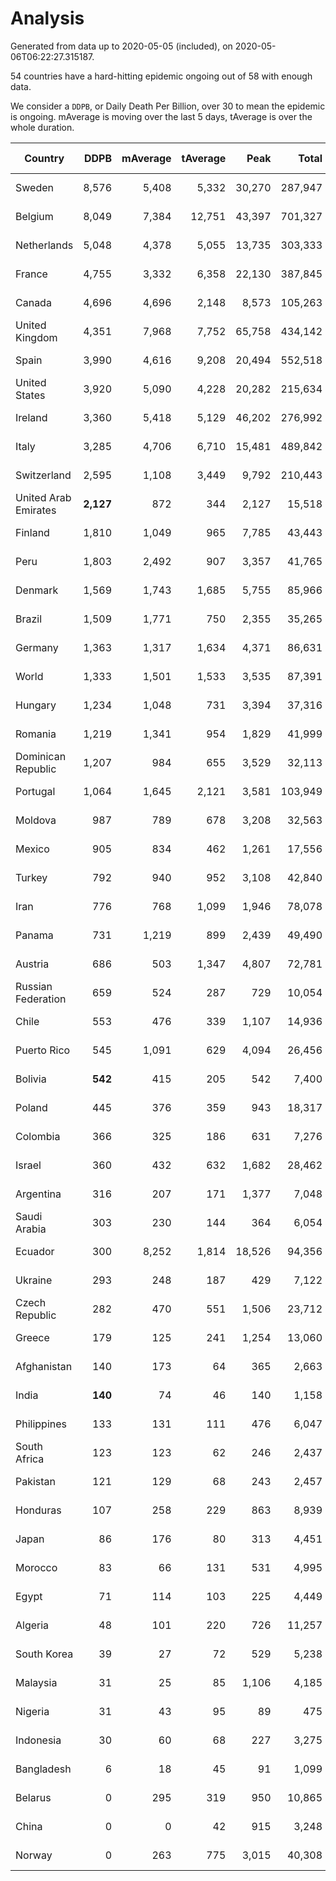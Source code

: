 
# Analysis

Generated from data up to 2020-05-05 (included), on 2020-05-06T06:22:27.315187.

54 countries have a hard-hitting epidemic ongoing out of 58 with enough data.

We consider a `DDPB`, or Daily Death Per Billion, over 30 to mean the epidemic is ongoing.
mAverage is moving over the last 5 days, tAverage is over the whole duration.


| Country | DDPB | mAverage | tAverage | Peak | Total | Start | Peak Date | End | Duration |  Status |
|---------|-----:|---------:|---------:|-----:|------:|-------|-----------|-----|----------|---------|
| Sweden | 8,576 | 5,408 | 5,332 | 30,270 | 287,947 | 2020-03-12 | 2020-04-16 | None | 54 days | ongoing |
| Belgium | 8,049 | 7,384 | 12,751 | 43,397 | 701,327 | 2020-03-11 | 2020-04-10 | None | 55 days | ongoing |
| Netherlands | 5,048 | 4,378 | 5,055 | 13,735 | 303,333 | 2020-03-06 | 2020-04-07 | None | 60 days | ongoing |
| France | 4,755 | 3,332 | 6,358 | 22,130 | 387,845 | 2020-03-05 | 2020-04-16 | None | 61 days | ongoing |
| Canada | 4,696 | 4,696 | 2,148 | 8,573 | 105,263 | 2020-03-17 | 2020-05-01 | None | 49 days | ongoing |
| United Kingdom | 4,351 | 7,968 | 7,752 | 65,758 | 434,142 | 2020-03-10 | 2020-04-30 | None | 56 days | ongoing |
| Spain | 3,990 | 4,616 | 9,208 | 20,494 | 552,518 | 2020-03-06 | 2020-04-02 | None | 60 days | ongoing |
| United States | 3,920 | 5,090 | 4,228 | 20,282 | 215,634 | 2020-03-15 | 2020-04-16 | None | 51 days | ongoing |
| Ireland | 3,360 | 5,418 | 5,129 | 46,202 | 276,992 | 2020-03-12 | 2020-04-25 | None | 54 days | ongoing |
| Italy | 3,285 | 4,706 | 6,710 | 15,481 | 489,842 | 2020-02-22 | 2020-03-28 | None | 73 days | ongoing |
| Switzerland | 2,595 | 1,108 | 3,449 | 9,792 | 210,443 | 2020-03-05 | 2020-04-15 | None | 61 days | ongoing |
| United Arab Emirates | **2,127** | 872 | 344 | 2,127 | 15,518 | 2020-03-21 | 2020-05-05 | None | 45 days | ongoing |
| Finland | 1,810 | 1,049 | 965 | 7,785 | 43,443 | 2020-03-21 | 2020-04-22 | None | 45 days | ongoing |
| Peru | 1,803 | 2,492 | 907 | 3,357 | 41,765 | 2020-03-20 | 2020-05-01 | None | 46 days | ongoing |
| Denmark | 1,569 | 1,743 | 1,685 | 5,755 | 85,966 | 2020-03-15 | 2020-04-02 | None | 51 days | ongoing |
| Brazil | 1,509 | 1,771 | 750 | 2,355 | 35,265 | 2020-03-19 | 2020-05-01 | None | 47 days | ongoing |
| Germany | 1,363 | 1,317 | 1,634 | 4,371 | 86,631 | 2020-03-13 | 2020-04-15 | None | 53 days | ongoing |
| World | 1,333 | 1,501 | 1,533 | 3,535 | 87,391 | 2020-03-09 | 2020-04-16 | None | 57 days | ongoing |
| Hungary | 1,234 | 1,048 | 731 | 3,394 | 37,316 | 2020-03-15 | 2020-04-19 | None | 51 days | ongoing |
| Romania | 1,219 | 1,341 | 954 | 1,829 | 41,999 | 2020-03-22 | 2020-04-10 | None | 44 days | ongoing |
| Dominican Republic | 1,207 | 984 | 655 | 3,529 | 32,113 | 2020-03-17 | 2020-04-13 | None | 49 days | ongoing |
| Portugal | 1,064 | 1,645 | 2,121 | 3,581 | 103,949 | 2020-03-17 | 2020-04-03 | None | 49 days | ongoing |
| Moldova | 987 | 789 | 678 | 3,208 | 32,563 | 2020-03-18 | 2020-04-16 | None | 48 days | ongoing |
| Mexico | 905 | 834 | 462 | 1,261 | 17,556 | 2020-03-28 | 2020-04-30 | None | 38 days | ongoing |
| Turkey | 792 | 940 | 952 | 3,108 | 42,840 | 2020-03-21 | 2020-04-17 | None | 45 days | ongoing |
| Iran | 776 | 768 | 1,099 | 1,946 | 78,078 | 2020-02-24 | 2020-04-04 | None | 71 days | ongoing |
| Panama | 731 | 1,219 | 899 | 2,439 | 49,490 | 2020-03-11 | 2020-04-21 | None | 55 days | ongoing |
| Austria | 686 | 503 | 1,347 | 4,807 | 72,781 | 2020-03-12 | 2020-04-23 | None | 54 days | ongoing |
| Russian Federation | 659 | 524 | 287 | 729 | 10,054 | 2020-03-31 | 2020-04-29 | None | 35 days | ongoing |
| Chile | 553 | 476 | 339 | 1,107 | 14,936 | 2020-03-22 | 2020-04-30 | None | 44 days | ongoing |
| Puerto Rico | 545 | 1,091 | 629 | 4,094 | 26,456 | 2020-03-24 | 2020-05-01 | None | 42 days | ongoing |
| Bolivia | **542** | 415 | 205 | 542 | 7,400 | 2020-03-30 | 2020-05-05 | None | 36 days | ongoing |
| Poland | 445 | 376 | 359 | 943 | 18,317 | 2020-03-15 | 2020-04-25 | None | 51 days | ongoing |
| Colombia | 366 | 325 | 186 | 631 | 7,276 | 2020-03-27 | 2020-05-03 | None | 39 days | ongoing |
| Israel | 360 | 432 | 632 | 1,682 | 28,462 | 2020-03-21 | 2020-04-10 | None | 45 days | ongoing |
| Argentina | 316 | 207 | 171 | 1,377 | 7,048 | 2020-03-25 | 2020-03-30 | None | 41 days | ongoing |
| Saudi Arabia | 303 | 230 | 144 | 364 | 6,054 | 2020-03-24 | 2020-04-21 | None | 42 days | ongoing |
| Ecuador | 300 | 8,252 | 1,814 | 18,526 | 94,356 | 2020-03-14 | 2020-05-03 | None | 52 days | ongoing |
| Ukraine | 293 | 248 | 187 | 429 | 7,122 | 2020-03-28 | 2020-04-28 | None | 38 days | ongoing |
| Czech Republic | 282 | 470 | 551 | 1,506 | 23,712 | 2020-03-23 | 2020-04-15 | None | 43 days | ongoing |
| Greece | 179 | 125 | 241 | 1,254 | 13,060 | 2020-03-12 | 2020-04-04 | None | 54 days | ongoing |
| Afghanistan | 140 | 173 | 64 | 365 | 2,663 | 2020-03-25 | 2020-05-03 | None | 41 days | ongoing |
| India | **140** | 74 | 46 | 140 | 1,158 | 2020-04-10 | 2020-05-05 | None | 25 days | ongoing |
| Philippines | 133 | 131 | 111 | 476 | 6,047 | 2020-03-12 | 2020-04-12 | None | 54 days | ongoing |
| South Africa | 123 | 123 | 62 | 246 | 2,437 | 2020-03-27 | 2020-04-17 | None | 39 days | ongoing |
| Pakistan | 121 | 129 | 68 | 243 | 2,457 | 2020-03-30 | 2020-05-01 | None | 36 days | ongoing |
| Honduras | 107 | 258 | 229 | 863 | 8,939 | 2020-03-27 | 2020-04-25 | None | 39 days | ongoing |
| Japan | 86 | 176 | 80 | 313 | 4,451 | 2020-03-11 | 2020-05-02 | None | 55 days | ongoing |
| Morocco | 83 | 66 | 131 | 531 | 4,995 | 2020-03-28 | 2020-04-05 | None | 38 days | ongoing |
| Egypt | 71 | 114 | 103 | 225 | 4,449 | 2020-03-23 | 2020-04-29 | None | 43 days | ongoing |
| Algeria | 48 | 101 | 220 | 726 | 11,257 | 2020-03-15 | 2020-04-10 | None | 51 days | ongoing |
| South Korea | 39 | 27 | 72 | 529 | 5,238 | 2020-02-23 | 2020-03-10 | None | 72 days | ongoing |
| Malaysia | 31 | 25 | 85 | 1,106 | 4,185 | 2020-03-17 | 2020-04-04 | None | 49 days | ongoing |
| Nigeria | 31 | 43 | 95 | 89 | 475 | 2020-04-30 | 2020-05-03 | None | 5 days | ongoing |
| Indonesia | 30 | 60 | 68 | 227 | 3,275 | 2020-03-18 | 2020-04-14 | None | 48 days | ongoing |
| Bangladesh | 6 | 18 | 45 | 91 | 1,099 | 2020-04-10 | 2020-04-17 | 2020-05-04 | 24 days | finished |
| Belarus | 0 | 295 | 319 | 950 | 10,865 | 2020-03-31 | 2020-04-20 | 2020-05-04 | 34 days | finished |
| China | 0 | 0 | 42 | 915 | 3,248 | 2020-01-30 | 2020-04-16 | 2020-04-16 | 77 days | finished |
| Norway | 0 | 263 | 775 | 3,015 | 40,308 | 2020-03-13 | 2020-04-21 | 2020-05-04 | 52 days | finished |

